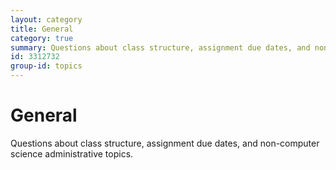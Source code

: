 ```yaml
---
layout: category
title: General
category: true
summary: Questions about class structure, assignment due dates, and non-computer science administrative topics.
id: 3312732
group-id: topics
---
```


# General

Questions about class structure, assignment due dates, and non-computer science administrative topics.
